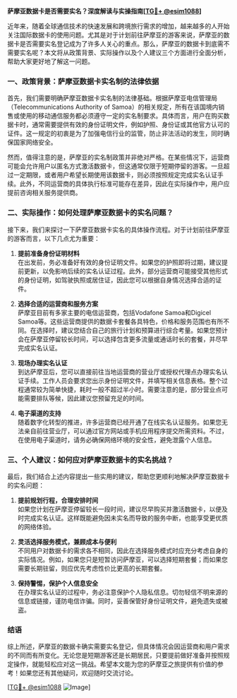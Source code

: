 **萨摩亚数据卡是否需要实名？深度解读与实操指南[[TG💪+ @esim1088](https://t.me/s/esim1088)]**

近年来，随着全球通信技术的快速发展和跨境旅行需求的增加，越来越多的人开始关注国际数据卡的使用问题。尤其是对于计划前往萨摩亚的游客来说，萨摩亚的数据卡是否需要实名登记成为了许多人关心的重点。那么，萨摩亚的数据卡到底需不需要实名呢？本文将从政策背景、实际操作以及个人建议三个方面进行全面分析，帮助大家更好地了解这一问题。

### 一、政策背景：萨摩亚数据卡实名制的法律依据

首先，我们需要明确萨摩亚数据卡实名制的法律基础。根据萨摩亚电信管理局（Telecommunications Authority of Samoa）的相关规定，所有在该国境内销售或使用的移动通信服务都必须遵守一定的实名制要求。具体而言，用户在购买数据卡时，通常需要提供有效的身份证明文件，例如护照、身份证或其他官方认可的证件。这一规定的初衷是为了加强电信行业的监管，防止非法活动的发生，同时确保国家网络安全。

然而，值得注意的是，萨摩亚的实名制政策并非绝对严格。在某些情况下，运营商可能会允许用户以匿名方式激活数据卡，但这通常仅限于短期停留的游客。一旦超过一定期限，或者用户希望长期使用该数据卡，则必须按照规定完成实名认证手续。此外，不同运营商的具体执行标准可能存在差异，因此在实际操作中，用户应提前咨询相关服务提供商。

### 二、实际操作：如何处理萨摩亚数据卡的实名问题？

接下来，我们来探讨一下萨摩亚数据卡实名的具体操作流程。对于计划前往萨摩亚的游客而言，以下几点尤为重要：

1. **提前准备身份证明材料**  
   在出发前，务必准备好有效的身份证明文件。如果您的护照即将过期，建议提前更新，以免影响后续的实名认证过程。此外，部分运营商可能接受其他形式的身份证明，如驾驶执照或居住证，因此您可以根据自身情况选择合适的证件。

2. **选择合适的运营商和服务方案**  
   萨摩亚目前有多家主要的电信运营商，包括Vodafone Samoa和Digicel Samoa等。这些运营商提供的数据卡套餐各具特色，价格和服务范围也有所不同。在选择时，建议您结合自己的旅行计划和预算进行综合考量。如果您预计会在萨摩亚停留较长时间，可以选择包含更多流量或通话时长的套餐，并尽早完成实名认证。

3. **现场办理实名认证**  
   到达萨摩亚后，您可以直接前往当地运营商的营业厅或授权代理点办理实名认证手续。工作人员会要求您出示身份证明文件，并填写相关信息表格。整个过程通常较为简单快捷，耗时一般不超过半小时。需要注意的是，部分营业点可能需要排队等候，因此建议您预留充足的时间。

4. **电子渠道的支持**  
   随着数字化转型的推进，许多运营商已经开通了在线实名认证服务。如果您无法亲自前往营业厅，可以通过官方网站或手机应用程序提交所需资料。不过，在使用电子渠道时，请务必确保网络环境的安全性，避免泄露个人信息。

### 三、个人建议：如何应对萨摩亚数据卡的实名挑战？

最后，我们结合上述内容提出一些实用的建议，帮助您更顺利地解决萨摩亚数据卡的实名问题：

1. **提前规划行程，合理安排时间**  
   如果您计划在萨摩亚停留较长一段时间，建议尽早购买并激活数据卡，以便及时完成实名认证。这样既能避免因未实名而导致的服务中断，也能享受更优质的网络体验。

2. **灵活选择服务模式，兼顾成本与便利**  
   不同用户对数据卡的需求各不相同，因此在选择服务模式时应充分考虑自身的实际情况。例如，如果您只是短暂访问萨摩亚，可以选择短期套餐；而如果您需要长期驻留，则应优先考虑性价比更高的长期套餐。

3. **保持警惕，保护个人信息安全**  
   在办理实名认证的过程中，务必注意保护个人隐私信息。切勿轻信不明来源的信息或链接，谨防电信诈骗。同时，妥善保管好身份证明文件，避免遗失或被盗。

### 结语

综上所述，萨摩亚的数据卡确实需要实名登记，但具体情况会因运营商和用户需求的不同而有所变化。无论您是短期游客还是长期居民，只要提前做好准备并按照规定操作，就能轻松应对这一挑战。希望本文能为您的萨摩亚之旅提供有价值的参考！如果您还有其他疑问，欢迎随时交流讨论。

[[TG💪+ @esim1088](https://t.me/s/esim1088) ![Image](https://i.postimg.cc/4NQfJmqS/Snipaste-2025-05-13-00-14-12.png)]
